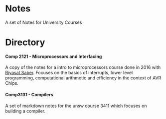 # Notes
A set of Notes for University Courses

# Directory

#### Comp 2121 - Microprocessors and Interfacing
A copy of the notes for a intro to microprocessors course done in 2016 with [Riyasat Saber](https://github.com/rsaber). Focuses on the basics of interrupts, lower level programming, computational arithmetic and efficiency in the context of AVR Chips. 

#### Comp3131 - Compilers
A set of markdown notes for the unsw course 3411 which focuses on building a compiler. 